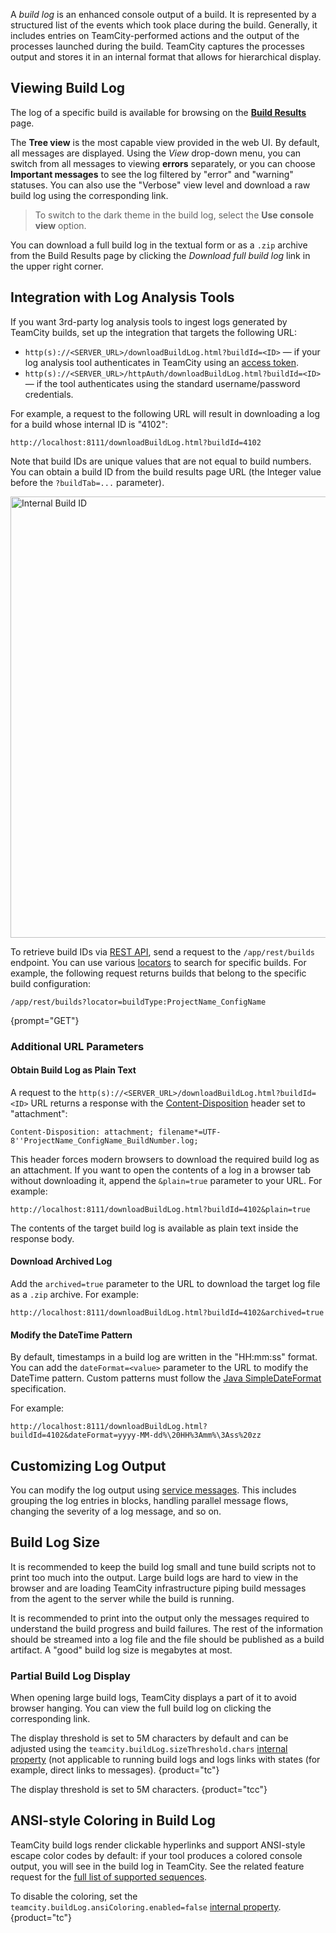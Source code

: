 [//]: # (title: Build Log)
[//]: # (auxiliary-id: Build Log)

A _build log_ is an enhanced console output of a build. It is represented by a structured list of the events which took place during the build. Generally, it includes entries on TeamCity-performed actions and the output of the processes launched during the build. TeamCity captures the processes output and stores it in an internal format that allows for hierarchical display.

## Viewing Build Log

The log of a specific build is available for browsing on the __[Build Results](build-results-page.md#Build+Log+Tab)__ page. 

The __Tree view__ is the most capable view provided in the web UI. By default, all messages are displayed. Using the _View_ drop-down menu, you can switch from all messages to viewing __errors__ separately, or you can choose __Important messages__ to see the log filtered by "error" and "warning" statuses. You can also use the "Verbose" view level and download a raw build log using the corresponding link.

>To switch to the dark theme in the build log, select the __Use console view__ option.

You can download a full build log in the textual form or as a `.zip` archive  from the Build Results page by clicking the _Download full build log_ link in the upper right corner.

## Integration with Log Analysis Tools

If you want 3rd-party log analysis tools to ingest logs generated by TeamCity builds, set up the integration that targets the following URL:

* `http(s)://<SERVER_URL>/downloadBuildLog.html?buildId=<ID>` — if your log analysis tool authenticates in TeamCity using an [access token](configuring-your-user-profile.md#Managing+Access+Tokens).
* `http(s)://<SERVER_URL>/httpAuth/downloadBuildLog.html?buildId=<ID>` — if the tool authenticates using the standard username/password credentials.

For example, a request to the following URL will result in downloading a log for a build whose internal ID is "4102":

```Shell
http://localhost:8111/downloadBuildLog.html?buildId=4102
```

Note that build IDs are unique values that are not equal to build numbers. You can obtain a build ID from the build results page URL (the Integer value before the `?buildTab=...` parameter).

<img src="dk-buildInternalID.png" width="706" alt="Internal Build ID"/>

To retrieve build IDs via [REST API](https://www.jetbrains.com/help/teamcity/rest/get-build-details.html), send a request to the `/app/rest/builds` endpoint. You can use various [locators](https://www.jetbrains.com/help/teamcity/rest/locators.html) to search for specific builds. For example, the following request returns builds that belong to the specific build configuration:

```Shell
/app/rest/builds?locator=buildType:ProjectName_ConfigName
```
{prompt="GET"}

### Additional URL Parameters

#### Obtain Build Log as Plain Text

A request to the `http(s)://<SERVER_URL>/downloadBuildLog.html?buildId=<ID>` URL returns a response with the [Content-Disposition](https://developer.mozilla.org/en-US/docs/Web/HTTP/Headers/Content-Disposition) header set to "attachment":

```HTTP
Content-Disposition: attachment; filename*=UTF-8''ProjectName_ConfigName_BuildNumber.log;
```
This header forces modern browsers to download the required build log as an attachment. If you want to open the contents of a log in a browser tab without downloading it, append the `&plain=true` parameter to your URL. For example:

```Shell
http://localhost:8111/downloadBuildLog.html?buildId=4102&plain=true
```

The contents of the target build log is available as plain text inside the response body.

#### Download Archived Log

Add the `archived=true` parameter to the URL to download the target log file as a `.zip` archive. For example:

```Shell
http://localhost:8111/downloadBuildLog.html?buildId=4102&archived=true
```

<!--
#### Download Raw Log Files

Replace `downloadBuildLog` with `downloadRawMessageFile` to download the `.raw.zip` archive that contains build log files in internal TeamCity format. You can download these files using the **Download log | Raw message files** action in TeamCity UI.

For example:

```Shell
http://localhost:8111/downloadRawMessageFile.html?buildId=4102
```
-->

#### Modify the DateTime Pattern

By default, timestamps in a build log are written in the "HH:mm:ss" format. You can add the `dateFormat=<value>` parameter to the URL to modify the DateTime pattern. Custom patterns must follow the [Java SimpleDateFormat](https://docs.oracle.com/en/java/javase/11/docs/api/java.base/java/text/SimpleDateFormat.html) specification.

For example:

```Shell
http://localhost:8111/downloadBuildLog.html?buildId=4102&dateFormat=yyyy-MM-dd%\20HH%3Amm%\3Ass%20zz
```

## Customizing Log Output

You can modify the log output using [service messages](service-messages.md#Reporting+Messages+to+Build+Log). This includes grouping the log entries in blocks, handling parallel message flows, changing the severity of a log message, and so on.

<anchor name="BuildLog-LargeBuildLogsInspection"/>

## Build Log Size

It is recommended to keep the build log small and tune build scripts not to print too much into the output. Large build logs are hard to view in the browser and are loading TeamCity infrastructure piping build messages from the agent to the server while the build is running.

It is recommended to print into the output only the messages required to understand the build progress and build failures. The rest of the information should be streamed into a log file and the file should be published as a build artifact. A "good" build log size is megabytes at most.

### Partial Build Log Display

When opening large build logs, TeamCity displays a part of it to avoid browser hanging. You can view the full build log on clicking the corresponding link.

The display threshold is set to 5M characters by default and can be adjusted using the `teamcity.buildLog.sizeThreshold.chars` [internal property](server-startup-properties.md#TeamCity+Internal+Properties) (not applicable to running build logs and logs links with states (for example, direct links to messages).
{product="tc"}

The display threshold is set to 5M characters.
{product="tcc"}

## ANSI-style Coloring in Build Log

TeamCity build logs render clickable hyperlinks and support ANSI-style escape color codes by default: if your tool produces a colored console output, you will see in the build log in TeamCity. See the related feature request for the [full list of supported sequences](https://youtrack.jetbrains.com/issue/TW-23760#comment=27-1021150).

To disable the coloring, set the `teamcity.buildLog.ansiColoring.enabled=false` [internal property](server-startup-properties.md#TeamCity+Internal+Properties).
{product="tc"}
